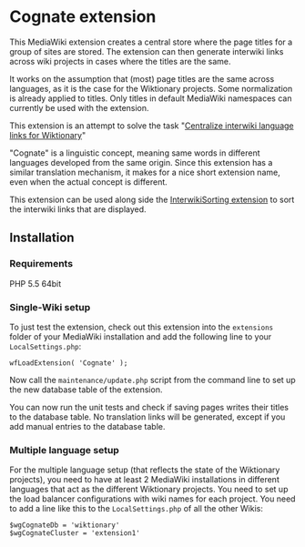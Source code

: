 # Cognate extension

This MediaWiki extension creates a central store where the page titles for a group of sites are stored.
The extension can then generate interwiki links across wiki projects in cases where the titles are the same.

It works on the assumption that (most) page titles are the same across languages, as it is the case for the Wiktionary 
projects.
Some normalization is already applied to titles.
Only titles in default MediaWiki namespaces can currently be used with the extension.

This extension is an attempt to solve the task
"[Centralize interwiki language links for Wiktionary](https://phabricator.wikimedia.org/T987)"

"Cognate" is a linguistic concept, meaning same words in different languages developed from the same origin. 
Since this extension has a similar translation mechanism, it makes for a nice short extension name, even when the 
actual concept is different.

This extension can be used along side the [InterwikiSorting extension](https://www.mediawiki.org/wiki/Extension:InterwikiSorting) to sort the interwiki links that are displayed.

## Installation
### Requirements
PHP 5.5 64bit

### Single-Wiki setup
To just test the extension, check out this extension into the `extensions` folder of your MediaWiki installation and add 
the following line to  your `LocalSettings.php`:

    wfLoadExtension( 'Cognate' );

Now call the `maintenance/update.php` script from the command line to set up the new database table of the extension.

You can now run the unit tests and check if saving pages writes their titles to the database table.
No translation links will be generated, except if you add manual entries to the database table.

### Multiple language setup
For the multiple language setup (that reflects the state of the Wiktionary projects), you need to have at least 2 MediaWiki installations in different languages that act as the different Wiktionary projects.
You need to set up the load balancer configurations with wiki names for each project.
You need to add a line like this to the `LocalSettings.php` of all the other Wikis:

    $wgCognateDb = 'wiktionary'
    $wgCognateCluster = 'extension1'
